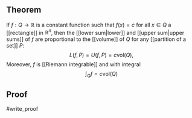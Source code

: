 ## Theorem
If $f:Q\to\mathbb R$ is a constant function such that $f(x) = c$ for all $x \in Q$ a [[rectangle]] in $\mathbb R^n$, then the [[lower sum|lower]] and [[upper sum|upper sums]] of $f$ are proportional to the [[volume]] of $Q$ for any [[partition of a set]] $P$: $$L(f,P) = U(f,P) = c\text{vol}(Q),$$ Moreover, $f$ is [[Riemann integrable]] and with integral $$\int_Q f = c\text{vol}(Q)$$
## Proof
#write_proof 